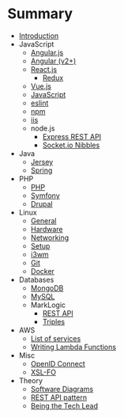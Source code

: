 # Summary

* [Introduction](README.md)
* JavaScript
	* [Angular.js](angularjs.md)
	* [Angular (v2+)](angular2.md)
	* [React.js](react.md)
		* [Redux](react-redux2.md)
	* [Vue.js](vuejs.md)
	* [JavaScript](javascript.md)
	* [eslint](eslint.md)
	* [npm](npm.md)
	* [iis](iis.md)
	* node.js
		* [Express REST API](express-rest-api.md)
		* [Socket.io Nibbles](socketionibbles.md)
* Java
	* [Jersey](jersey.md)
	* [Spring](spring4.md)
* PHP
	* [PHP](php.md)
	* [Symfony](symfony.md)
	* [Drupal](drupal.md)
* Linux
	* [General](linux-general.md)
	* [Hardware](linux-hardware.md)
	* [Networking](linux-networking.md)
	* [Setup](linux-setup2.md)
	* [i3wm](i3.md)
	* [Git](git.md)
	* [Docker](docker.md)
* Databases
	* [MongoDB](mongo.md)
	* [MySQL](mysql.md)
	* MarkLogic
		* [REST API](marklogic-api.md)
		* [Triples](marklogic-semantic.md)
* AWS
	* [List of services](aws-services.md)
	* [Writing Lambda Functions](aws-lambda.md)
* Misc
	* [OpenID Connect](openid-connect.md)
	* [XSL-FO](xslfo.md)
* Theory
	* [Software Diagrams](software-diagrams.md)
	* [REST API pattern](rest.md)
	* [Being the Tech Lead](techlead.md)

